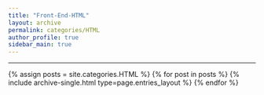 ```yaml
---
title: "Front-End-HTML"
layout: archive
permalink: categories/HTML
author_profile: true
sidebar_main: true
---
```


<!-- 공백이 포함되어 있는 카테고리 이름의 경우 site.categories['a b c'] 이런식으로! -->

***

{% assign posts = site.categories.HTML %}
{% for post in posts %} {% include archive-single.html type=page.entries_layout %} {% endfor %}
